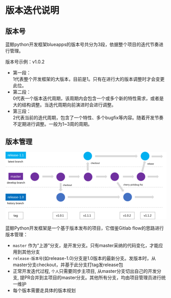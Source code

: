 # 版本迭代说明

## 版本号

蓝鲸python开发框架blueapps的版本号共分为3段，依据整个项目的迭代节奏进行管理。

版本号示例：v1.0.2

* 第一段：  
    1代表整个开发框架的大版本，目前是1。只有在进行大的版本调整时才会变更此位。
* 第二段：  
    0代表一个版本迭代周期，该周期内会包含一个或多个新的特性需求，或者是大的结构调整。当迭代周期向前演进时会进行调整。
* 第三段：  
    2代表当前的迭代周期，包含了一个特性、多个bugfix等内容。随着开发节奏不定期进行调整。一般为1~3周的周期。


## 版本管理


![](../../docs/resource/img/git-flow.png)

蓝鲸Python开发框架是一个基于版本发布的项目，它借鉴Gitlab flow的思路进行版本管理：
- `master` 作为“上游”分支，是开发分支。只有master采纳的代码变化，才能应用到其他分支
- `release-版本号`(如release-1.0)分支是1.0版本的最新分支。发版本时，从master分支checkout，并基于此分支打tag发release包
- 正常开发迭代过程, `个人`只需要同步主项目, 从master分支切出自己的开发分支, 提PR合并到主项目的master分支。其他所有分支，均由项目管理员进行统一维护
- 每个版本需要走具体的版本规划

